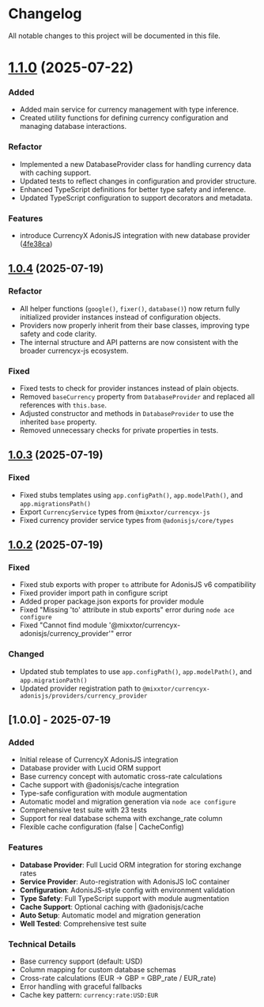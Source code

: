 # Changelog

All notable changes to this project will be documented in this file.



# [1.1.0](https://github.com/mixxtor/currencyx-adonisjs/compare/v1.0.4...v1.1.0) (2025-07-22)

### Added

- Added main service for currency management with type inference.
- Created utility functions for defining currency configuration and managing database interactions.

### Refactor

- Implemented a new DatabaseProvider class for handling currency data with caching support.
- Updated tests to reflect changes in configuration and provider structure.
- Enhanced TypeScript definitions for better type safety and inference.
- Updated TypeScript configuration to support decorators and metadata.


### Features

* introduce CurrencyX AdonisJS integration with new database provider ([4fe38ca](https://github.com/mixxtor/currencyx-adonisjs/commit/4fe38ca68a5749043b9ae95548691e6a0fb022ee))

## [1.0.4](https://github.com/mixxtor/currencyx-adonisjs/compare/v1.0.3...v1.0.4) (2025-07-19)

### Refactor

- All helper functions (`google()`, `fixer()`, `database()`) now return fully initialized provider instances instead of configuration objects.
- Providers now properly inherit from their base classes, improving type safety and code clarity.
- The internal structure and API patterns are now consistent with the broader currencyx-js ecosystem.

### Fixed

- Fixed tests to check for provider instances instead of plain objects.
- Removed `baseCurrency` property from `DatabaseProvider` and replaced all references with `this.base`.
- Adjusted constructor and methods in `DatabaseProvider` to use the inherited `base` property.
- Removed unnecessary checks for private properties in tests.

## [1.0.3](https://github.com/mixxtor/currencyx-adonisjs/compare/currencyx-adonisjs-v1.0.2...currencyx-adonisjs-v1.0.3) (2025-07-19)

### Fixed

- Fixed stubs templates using `app.configPath()`, `app.modelPath()`, and `app.migrationsPath()`
- Export `CurrencyService` types from `@mixxtor/currencyx-js`
- Fixed currency provider service types from `@adonisjs/core/types`

## [1.0.2](https://github.com/mixxtor/currencyx-adonisjs/compare/currencyx-adonisjs-v1.0.1...currencyx-adonisjs-v1.0.2) (2025-07-19)

### Fixed

- Fixed stub exports with proper `to` attribute for AdonisJS v6 compatibility
- Fixed provider import path in configure script
- Added proper package.json exports for provider module
- Fixed "Missing 'to' attribute in stub exports" error during `node ace configure`
- Fixed "Cannot find module '@mixxtor/currencyx-adonisjs/currency_provider'" error

### Changed

- Updated stub templates to use `app.configPath()`, `app.modelPath()`, and `app.migrationPath()`
- Updated provider registration path to `@mixxtor/currencyx-adonisjs/providers/currency_provider`

## [1.0.0] - 2025-07-19

### Added

- Initial release of CurrencyX AdonisJS integration
- Database provider with Lucid ORM support
- Base currency concept with automatic cross-rate calculations
- Cache support with @adonisjs/cache integration
- Type-safe configuration with module augmentation
- Automatic model and migration generation via `node ace configure`
- Comprehensive test suite with 23 tests
- Support for real database schema with exchange_rate column
- Flexible cache configuration (false | CacheConfig)

### Features

- **Database Provider**: Full Lucid ORM integration for storing exchange rates
- **Service Provider**: Auto-registration with AdonisJS IoC container
- **Configuration**: AdonisJS-style config with environment validation
- **Type Safety**: Full TypeScript support with module augmentation
- **Cache Support**: Optional caching with @adonisjs/cache
- **Auto Setup**: Automatic model and migration generation
- **Well Tested**: Comprehensive test suite

### Technical Details

- Base currency support (default: USD)
- Column mapping for custom database schemas
- Cross-rate calculations (EUR → GBP = GBP_rate / EUR_rate)
- Error handling with graceful fallbacks
- Cache key pattern: `currency:rate:USD:EUR`
